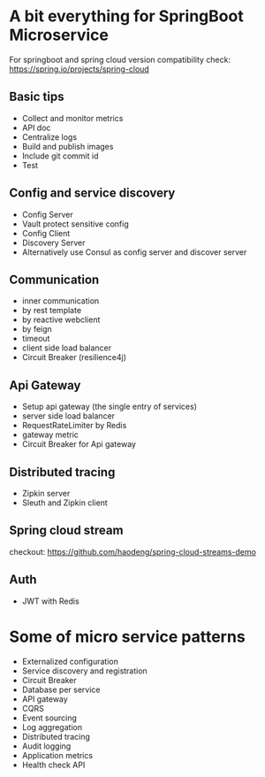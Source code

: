 # A bit everything for SpringBoot Microservice
For springboot and spring cloud version compatibility check: https://spring.io/projects/spring-cloud

## Basic tips
* Collect and monitor metrics
* API doc
* Centralize logs
* Build and publish images
* Include git commit id
* Test

## Config and service discovery
* Config Server
* Vault protect sensitive config
* Config Client
* Discovery Server
* Alternatively use Consul as config server and discover server

## Communication
* inner communication
* by rest template
* by reactive webclient
* by feign
* timeout
* client side load balancer
* Circuit Breaker (resilience4j)

## Api Gateway
* Setup api gateway (the single entry of services)
* server side load balancer
* RequestRateLimiter by Redis
* gateway metric
* Circuit Breaker for Api gateway

## Distributed tracing
* Zipkin server
* Sleuth and Zipkin client

## Spring cloud stream
checkout: https://github.com/haodeng/spring-cloud-streams-demo

## Auth
* JWT with Redis

# Some of micro service patterns
* Externalized configuration
* Service discovery and registration
* Circuit Breaker
* Database per service
* API gateway
* CQRS
* Event sourcing
* Log aggregation
* Distributed tracing
* Audit logging
* Application metrics
* Health check API
